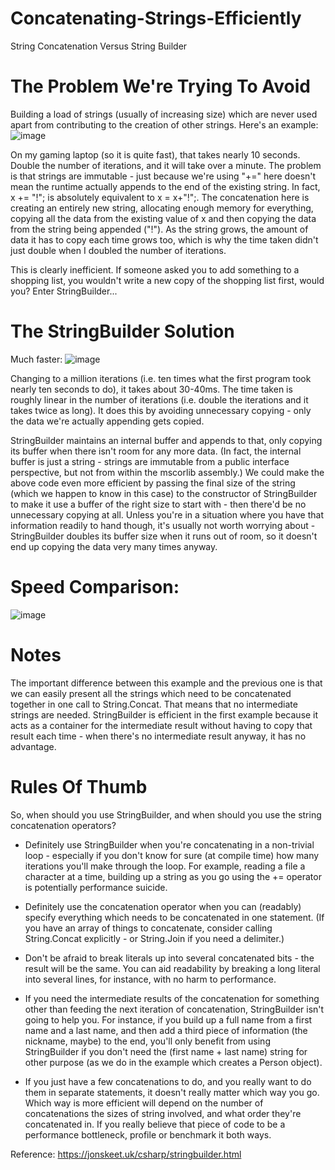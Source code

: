 # Concatenating-Strings-Efficiently
String Concatenation Versus String Builder

# The Problem We're Trying To Avoid

Building a load of strings (usually of increasing size) which are never used apart from contributing to the creation of other strings. 
Here's an example:
![image](https://user-images.githubusercontent.com/65886071/116094498-2b08a400-a6da-11eb-9d9f-06ef5e9c81cb.png)

On my gaming laptop (so it is quite fast), that takes nearly 10 seconds. Double the number of iterations, and it will take over a minute. The problem is that strings are immutable - just because we're using "+=" here doesn't mean the runtime actually appends to the end of the existing string. In fact, x += "!"; is absolutely equivalent to x = x+"!";. The concatenation here is creating an entirely new string, allocating enough memory for everything, copying all the data from the existing value of x and then copying the data from the string being appended ("!"). As the string grows, the amount of data it has to copy each time grows too, which is why the time taken didn't just double when I doubled the number of iterations.

This is clearly inefficient. If someone asked you to add something to a shopping list, you wouldn't write a new copy of the shopping list first, would you? Enter StringBuilder...

# The StringBuilder Solution
Much faster:
![image](https://user-images.githubusercontent.com/65886071/116094885-7e7af200-a6da-11eb-9815-d02c27acac98.png)

Changing to a million iterations (i.e. ten times what the first program took nearly ten seconds to do), it takes about 30-40ms. The time taken is roughly linear in the number of iterations (i.e. double the iterations and it takes twice as long). It does this by avoiding unnecessary copying - only the data we're actually appending gets copied. 

StringBuilder maintains an internal buffer and appends to that, only copying its buffer when there isn't room for any more data. (In fact, the internal buffer is just a string - strings are immutable from a public interface perspective, but not from within the mscorlib assembly.) We could make the above code even more efficient by passing the final size of the string (which we happen to know in this case) to the constructor of StringBuilder to make it use a buffer of the right size to start with - then there'd be no unnecessary copying at all. Unless you're in a situation where you have that information readily to hand though, it's usually not worth worrying about - StringBuilder doubles its buffer size when it runs out of room, so it doesn't end up copying the data very many times anyway.

# Speed Comparison:
![image](https://user-images.githubusercontent.com/65886071/116094058-cc432a80-a6d9-11eb-80d7-8e2d1094d1e2.png)

# Notes
The important difference between this example and the previous one is that we can easily present all the strings which need to be concatenated together in one call to String.Concat. That means that no intermediate strings are needed. StringBuilder is efficient in the first example because it acts as a container for the intermediate result without having to copy that result each time - when there's no intermediate result anyway, it has no advantage.

# Rules Of Thumb
So, when should you use StringBuilder, and when should you use the string concatenation operators?

- Definitely use StringBuilder when you're concatenating in a non-trivial loop - especially if you don't know for sure (at compile time) how many iterations you'll make through the loop. For example, reading a file a character at a time, building up a string as you go using the += operator is potentially performance suicide.

- Definitely use the concatenation operator when you can (readably) specify everything which needs to be concatenated in one statement. (If you have an array of things to concatenate, consider calling String.Concat explicitly - or String.Join if you need a delimiter.)

- Don't be afraid to break literals up into several concatenated bits - the result will be the same. You can aid readability by breaking a long literal into several lines, for instance, with no harm to performance.

- If you need the intermediate results of the concatenation for something other than feeding the next iteration of concatenation, StringBuilder isn't going to help you. For instance, if you build up a full name from a first name and a last name, and then add a third piece of information (the nickname, maybe) to the end, you'll only benefit from using StringBuilder if you don't need the (first name + last name) string for other purpose (as we do in the example which creates a Person object).

- If you just have a few concatenations to do, and you really want to do them in separate statements, it doesn't really matter which way you go. Which way is more efficient will depend on the number of concatenations the sizes of string involved, and what order they're concatenated in. If you really believe that piece of code to be a performance bottleneck, profile or benchmark it both ways.

Reference:
https://jonskeet.uk/csharp/stringbuilder.html 
